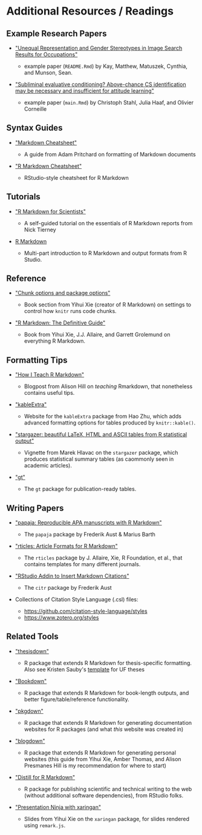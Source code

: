 # Additional Resources / Readings

## Example Research Papers

* ["Unequal Representation and Gender Stereotypes in Image Search Results for Occupations"](https://github.com/mjskay/gender-in-image-search)
  - example paper (`README.Rmd`) by Kay, Matthew, Matuszek, Cynthia, and Munson, Sean.

* ["Subliminal evaluative conditioning? Above-chance CS identification may be necessary and insufficient for attitude learning"](https://github.com/methexp/subliminal-EC)
  - example paper (`main.Rmd`) by Christoph Stahl, Julia Haaf, and Olivier Corneille

## Syntax Guides

* ["Markdown Cheatsheet"](https://github.com/adam-p/markdown-here/wiki/Markdown-Cheatsheet)
  - A guide from Adam Pritchard on formatting of Markdown documents

* ["R Markdown Cheatsheet"](https://github.com/rstudio/cheatsheets/raw/master/rmarkdown-2.0.pdf)
  - RStudio-style cheatsheet for R Markdown

## Tutorials

* ["R Markdown for Scientists"](https://rmd4sci.njtierney.com/)
  - A self-guided tutorial on the essentials of R Markdown reports from Nick Tierney
  
* [R Markdown](https://rmarkdown.rstudio.com/lesson-1.html)
  - Multi-part introduction to R Markdown and output formats from R Studio.

## Reference

* ["Chunk options and package options"](https://yihui.org/knitr/options/)
  - Book section from Yihui Xie (creator of R Markdown) on settings to control how `knitr` runs code chunks.

* ["R Markdown: The Definitive Guide"](https://bookdown.org/yihui/rmarkdown/)
  - Book from Yihui Xie, J.J. Allaire, and Garrett Grolemund on everything R Markdown.

## Formatting Tips

* ["How I Teach R Markdown"](https://alison.rbind.io/post/2020-05-28-how-i-teach-r-markdown/)
  - Blogpost from Alison Hill on *teaching* Rmarkdown, that nonetheless contains useful tips.

* ["kableExtra"](https://haozhu233.github.io/kableExtra/)
  - Website for the `kableExtra` package from Hao Zhu, which adds advanced formatting options for tables produced by `knitr::kable()`.

* ["stargazer: beautiful LaTeX, HTML and ASCII tables from R statistical output"](https://cran.r-project.org/web/packages/stargazer/vignettes/stargazer.pdf)
  - Vignette from Marek Hlavac on the `stargazer` package, which produces statistical summary tables (as caommonly seen in academic articles).

* ["gt"](https://gt.rstudio.com/)
  - The `gt` package for publication-ready tables.

## Writing Papers

* ["papaja: Reproducible APA manuscripts with R Markdown"](https://crsh.github.io/papaja_man/)
  - The `papaja` package by Frederik Aust & Marius Barth

* ["rticles: Article Formats for R Markdown"](https://github.com/rstudio/rticles)
  - The `rticles` package by J. Allaire, Xie, R Foundation, et al., that contains templates for many different journals.
  
* ["RStudio Addin to Insert Markdown Citations"](https://github.com/crsh/citr)
  - The `citr` package by Frederik Aust

* Collections of Citation Style Language (.csl) files:
  - https://github.com/citation-style-language/styles
  - https://www.zotero.org/styles

## Related Tools

* ["thesisdown"](https://github.com/ismayc/thesisdown)
  - R package that extends R Markdown for thesis-specific formatting. Also see Kristen Sauby's [template](https://github.com/ksauby/thesisdownufl) for UF theses

* ["Bookdown"](https://bookdown.org/)
  - R package that extends R Markdown for book-length outputs, and better figure/table/reference functionality.
  
* ["pkgdown"](https://pkgdown.r-lib.org/)
  - R package that extends R Markdown for generating documentation websites for R packages (and what *this* website was created in)

* ["blogdown"](https://bookdown.org/yihui/blogdown/)
  - R package that extends R Markdown for generating personal websites (this guide from Yihui Xie, Amber Thomas, and Alison Presmanes Hill is my recommendation for where to start)

* ["Distill for R Markdown"](https://rstudio.github.io/distill/)
  - R package for publishing scientific and technical writing to the web (without additional software dependencies), from RStudio folks.
  
* ["Presentation Ninja with xaringan"](https://slides.yihui.org/xaringan/#1)
  - Slides from Yihui Xie on the `xaringan` package, for slides rendered using `remark.js`.
